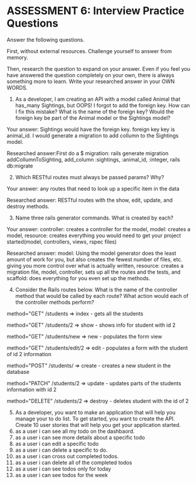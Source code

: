 # ASSESSMENT 6: Interview Practice Questions

Answer the following questions.

First, without external resources. Challenge yourself to answer from memory.

Then, research the question to expand on your answer. Even if you feel you have answered the question completely on your own, there is always something more to learn. Write your researched answer in your OWN WORDS.

1. As a developer, I am creating an API with a model called Animal that has_many Sightings, but OOPS! I forgot to add the foreign key. How can I fix this mistake? What is the name of the foreign key? Would the foreign key be part of the Animal model or the Sightings model?

Your answer: Sightings would have the foreign key. foreign key key is animal_id. I would generate a migration to add collumn to the Sightings model.

Researched answer:First do a $ migration: rails generate migration addCollumnToSighting, add_column :sightings, :animal_id, :integer, rails db:migrate

2. Which RESTful routes must always be passed params? Why?

Your answer: any routes that need to look up a specific item in the data

Researched answer: RESTful routes with the show, edit, update, and destroy methods.

3. Name three rails generator commands. What is created by each?

Your answer: controller: creates a controller for the model, model: creates a model, resource: creates everything you would need to get your project started(model, controllers, views, rspec files)

Researched answer: model: Using the model generator does the least amount of work for you, but also creates the fewest number of files, etc. giving you more control over what is actually written, resource: creates a migration file, model, controller, sets up all the routes and the tests, and scaffold: does everything for you even set up the methods.

4. Consider the Rails routes below. What is the name of the controller method that would be called by each route? What action would each of the controller methods perform?

method="GET" /students => index - gets all the students

method="GET" /students/2 => show - shows info for student with id 2

method="GET" /students/new => new - populates the form view

method="GET" /students/edit/2 => edit - populates a form with the student of id 2 information

method="POST" /students/ => create - creates a new student in the database

method="PATCH" /students/2 => update - updates parts of the students information with id 2

method="DELETE" /students/2 => destroy - deletes student with the id of 2

5. As a developer, you want to make an application that will help you manage your to do list. To get started, you want to create the API. Create 10 user stories that will help you get your application started.
1. as a user i can see all my todo on the dashbaord.
1. as a user i can see more details about a specific todo
1. as a user i can edit a specific todo
1. as a user i can delete a specific to do.
1. as a user i can cross out completed todos.
1. as a user i can delete all of the completed todos
1. as a user i can see todos only for today
1. as a user i can see todos for the week
<!-- 9. as a user -->
